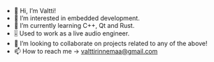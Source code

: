 - 👋 Hi, I’m Valtti!
- 👀 I’m interested in embedded development.
- 🌱 I’m currently learning C++, Qt and Rust.
- 🎚️ Used to work as a live audio engineer.
- 💞️ I’m looking to collaborate on projects related to any of the above!
- 📫 How to reach me -> valttirinnemaa@gmail.com

<!---
valttir/valttir is a ✨ special ✨ repository because its `README.md` (this file) appears on your GitHub profile.
You can click the Preview link to take a look at your changes.
--->
